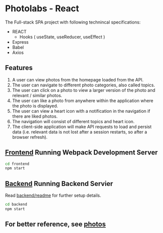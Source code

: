 # Photolabs - React
The Full-stack SPA project with following technincal specifications:
- REACT
  - Hooks ( useState, useReducer, useEffect )
- Express
- Babel
- Axios

## Features

1. A user can view photos from the homepage loaded from the API.
1. The user can navigate to different photo categories, also called topics.
1. The user can click on a photo to view a larger version of the photo and relevant / similar photos.
1. The user can like a photo from anywhere within the application where the photo is displayed.
1. The user can view a heart icon with a notification in the navigation if there are liked photos.
1. The navigation will consist of different topics and heart icon.
1. The client-side application will make API requests to load and persist data (i.e. relevant data is not lost after a session restarts, so after a browser refresh).

## [Frontend](https://github.com/uprajapa/photolabs-starter/tree/main/frontend) Running Webpack Development Server

```sh
cd frontend
npm start
```

## [Backend](https://github.com/uprajapa/photolabs-starter/tree/main/backend) Running Backend Servier

Read [backend/readme](https://github.com/uprajapa/photolabs-starter/tree/main/backend#readme) for further setup details.

```sh
cd backend
npm start
```
## For better reference, see [photos]()